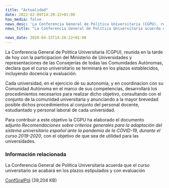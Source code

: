 ```yaml
---
title: "Actualidad"
date: 2022-02-09T14:20:22+01:00
has_media: false
news_desc: 'La Conferencia General de Política Universitaria (CGPU), reunida en la tarde de hoy con la participación del Ministerio de Universidades y representaciones de las Consejerías de todas las Comunidades Autónomas, declara que el curso universitario se terminará en los plazos establecidos, incluyendo docencia y evaluación.<b>Este contenido incluye:</b> <i class="fal fa-file-</a><i class="fas fa-external-link-alt"></i> </a><i class="fas fa-external-link-alt"></i>_icon"></i>'
news_title: "La Conferencia General de Política Universitaria acuerda que el curso universitario se acabará en los plazos estipulados y con evaluación"

news_date: 2020-04-15T14:20:22+01:00
---
```

<p>La Conferencia General de Politica Universitaria (CGPU), reunida en la tarde de hoy con la participacion del Ministerio de Universidades y representaciones de las Consejer&iacute;as de todas las Comunidades Aut&oacute;nomas, declara que el curso universitario se terminar&aacute; en los plazos establecidos, incluyendo docencia y evaluaci&oacute;n.</p>
<p>Cada universidad, en el ejercicio de su autonom&iacute;a, y en coordinacion con su Comunidad Aut&oacute;noma en el marco de sus competencias, desarrollar&aacute; los procedimientos necesarios para realizar dicho objetivo, consultando con el conjunto de la comunidad universitaria y anunciando a la mayor brevedad posible dichos procedimientos al conjunto del personal docente, estudiantado y personal laboral de cada universidad.</p>
<p>Para contribuir a este objetivo la CGPU ha elaborado el documento adjunto<span>&nbsp;</span><em>Recomendaciones sobre criterios generales para la adaptaci&oacute;n del sistema universitario espa&ntilde;ol ante la pandemia de la COVID-19, durante el curso 2019-2020</em>, con el objetivo de que sea de utilidad para las universidades.</p><div class="row">
		<div class="col-12 box_card_title d-flex"> 
			<h3 class="title_separador"><i class="fas fa-download"></i>Información relacionada</h3> 
		</div> 
		<div class="col-lg-12 box_card"> <p>La Conferencia General de Política Universitaria acuerda que el curso universitario se acabará en los plazos estipulados y con evaluación</p> 
		</div> 
		<div class="col-lg-12 cards_download_cnt">  
			<div class="row"> 
				<div class="download_card"> 
					<a class="card" href="{{<siteurl>}}documentos/PDF/news/ConfGralPol.pdf" target="_blank"> 
					<div class="card-header"> 
						   <i class="fal fa-download"></i> 
					</div> </a> 
					<div class="card-body"> 
						<p class="text_file"><a class="card" href="{{<siteurl>}}documentos/PDF/news/ConfGralPol.pdf" target="_blank">
						<span class="tit">ConfGralPol</span></a> <i class="fal fa-file-_icon"></i>(39,204 KB)</p> 
					</div>
				</div> 		
			</div> 
		</div> 
	</div>
